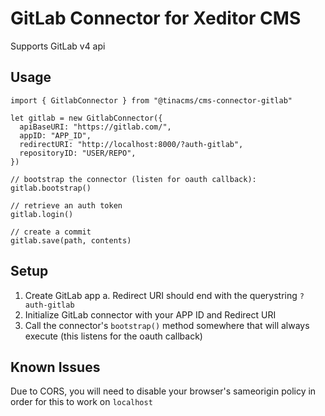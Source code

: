 # GitLab Connector for Xeditor CMS

Supports GitLab v4 api

## Usage

```
import { GitlabConnector } from "@tinacms/cms-connector-gitlab"

let gitlab = new GitlabConnector({
  apiBaseURI: "https://gitlab.com/",
  appID: "APP_ID",
  redirectURI: "http://localhost:8000/?auth-gitlab",
  repositoryID: "USER/REPO",
})

// bootstrap the connector (listen for oauth callback):
gitlab.bootstrap()

// retrieve an auth token
gitlab.login()

// create a commit
gitlab.save(path, contents)
```

## Setup

1. Create GitLab app
   a. Redirect URI should end with the querystring `?auth-gitlab`
2. Initialize GitLab connector with your APP ID and Redirect URI
3. Call the connector's `bootstrap()` method somewhere that will always execute (this listens for the oauth callback)

## Known Issues

Due to CORS, you will need to disable your browser's sameorigin policy in order for this to work on `localhost`
